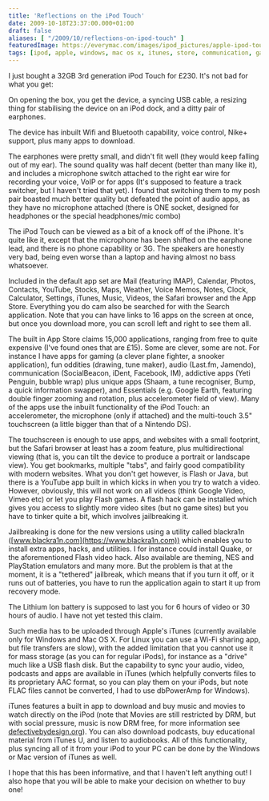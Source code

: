 ```yaml
---
title: 'Reflections on the iPod Touch'
date: 2009-10-18T23:37:00.000+01:00
draft: false
aliases: [ "/2009/10/reflections-on-ipod-touch" ]
featuredImage: https://everymac.com/images/ipod_pictures/apple-ipod-touch-3g.jpg
tags: [ipod, apple, windows, mac os x, itunes, store, communication, games, app, touch]
---
```


I just bought a 32GB 3rd generation iPod Touch for £230. It's not bad for what you get:

On opening the box, you get the device, a syncing USB cable, a resizing thing for stabilising the device on an iPod dock, and a ditty pair of earphones.

The device has inbuilt Wifi and Bluetooth capability, voice control, Nike+ support, plus many apps to download.

The earphones were pretty small, and didn't fit well (they would keep falling out of my ear). The sound quality was half decent (better than many like it), and includes a microphone switch attached to the right ear wire for recording your voice, VoIP or for apps (It's supposed to feature a track switcher, but I haven't tried that yet). I found that switching them to my posh pair boasted much better quality but defeated the point of audio apps, as they have no microphone attached (there is ONE socket, designed for headphones or the special headphones/mic combo)

The iPod Touch can be viewed as a bit of a knock off of the iPhone. It's quite like it, except that the microphone has been shifted on the earphone lead, and there is no phone capability or 3G. The speakers are honestly very bad, being even worse than a laptop and having almost no bass whatsoever.

Included in the default app set are Mail (featuring IMAP), Calendar, Photos, Contacts, YouTube, Stocks, Maps, Weather, Voice Memos, Notes, Clock, Calculator, Settings, iTunes, Music, Videos, the Safari browser and the App Store. Everything you do cam also be searched for with the Search application. Note that you can have links to 16 apps on the screen at once, but once you download more, you can scroll left and right to see them all.

The built in App Store claims 15,000 applications, ranging from free to quite expensive (I've found ones that are £15). Some are clever, some are not. For instance I have apps for gaming (a clever plane fighter, a snooker application), fun oddities (drawing, tune maker), audio (Last.fm, Jamendo), communication (SocialBeacon, iDent, Facebook, IM), addictive apps (Yeti Penguin, bubble wrap) plus unique apps (Shaam, a tune recogniser, Bump, a quick information swapper), and Essentials (e.g. Google Earth, featuring double finger zooming and rotation, plus accelerometer field of view). Many of the apps use the inbuilt functionality of the iPod Touch: an accelerometer, the microphone (only if attached) and the multi-touch 3.5" touchscreen (a little bigger than that of a Nintendo DS).

The touchscreen is enough to use apps, and websites with a small footprint, but the Safari browser at least has a zoom feature, plus multidirectional viewing (that is, you can tilt the device to produce a portrait or landscape view). You get bookmarks, multiple "tabs", and fairly good compatibility with modern websites. What you don't get however, is Flash or Java, but there is a YouTube app built in which kicks in when you try to watch a video. However, obviously, this will not work on all videos (think Google Video, Vimeo etc) or let you play Flash games. A flash hack can be installed which gives you access to slightly more video sites (but no game sites) but you have to tinker quite a bit, which involves jailbreaking it.

Jailbreaking is done for the new versions using a utility called blackra1n ([www.blackra1n.com](https://www.blackra1n.com)) which enables you to install extra apps, hacks, and utilities. I for instance could install Quake, or the aforementioned Flash video hack. Also available are theming, NES and PlayStation emulators and many more. But the problem is that at the moment, it is a "tethered" jailbreak, which means that if you turn it off, or it runs out of batteries, you have to run the application again to start it up from recovery mode.

The Lithium Ion battery is supposed to last you for 6 hours of video or 30 hours of audio. I have not yet tested this claim.

Such media has to be uploaded through Apple's iTunes (currently available only for Windows and Mac OS X. For Linux you can use a Wi-Fi sharing app, but file transfers are slow), with the added limitation that you cannot use it for mass storage (as you can for regular iPods), for instance as a "drive" much like a USB flash disk. But the capability to sync your audio, video, podcasts and apps are available in iTunes (which helpfully converts files to its proprietary AAC format, so you can play them on your iPods, but note FLAC files cannot be converted, I had to use dbPowerAmp for Windows).

iTunes features a built in app to download and buy music and movies to watch directly on the iPod (note that Movies are still restricted by DRM, but with social pressure, music is now DRM free, for more information see [defectivebydesign.org](https://defectivebydesign.org)). You can also download podcasts, buy educational material from iTunes U, and listen to audiobooks. All of this functionality, plus syncing all of it from your iPod to your PC can be done by the Windows or Mac version of iTunes as well.

I hope that this has been informative, and that I haven't left anything out! I also hope that you will be able to make your decision on whether to buy one!